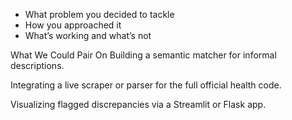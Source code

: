 - What problem you decided to tackle
- How you approached it
- What’s working and what’s not


What We Could Pair On
Building a semantic matcher for informal descriptions.

Integrating a live scraper or parser for the full official health code.

Visualizing flagged discrepancies via a Streamlit or Flask app.